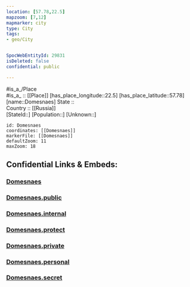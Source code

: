```yaml
---
location: [57.78,22.5] 
mapzoom: [7,12] 
mapmarker: city 
type: City
tags:
- geo/City


SpocWebEntityId: 29831
isDeleted: false
confidential: public

---
```

#is_a_/Place  
#is_a_ :: [[Place]] 
[has_place_longitude::22.5] 
[has_place_latitude::57.78] 
[name::Domesnaes] 
State ::  
Country :: [[Russia]]  
[StateId::] 
[Population::] 
[Unknown::] 


```leaflet
id: Domesnaes
coordinates: [[Domesnaes]] 
markerFile: [[Domesnaes]] 
defaultZoom: 11 
maxZoom: 18
```


## Confidential Links & Embeds: 

### [Domesnaes](/_Standards/Earth/Continent/Europe/Europe~North/Latvia/City/Domesnaes.md) 

### [Domesnaes.public](/_public/Earth/Continent/Europe/Europe~North/Latvia/City/Domesnaes.public.md) 

### [Domesnaes.internal](/_internal/Earth/Continent/Europe/Europe~North/Latvia/City/Domesnaes.internal.md) 

### [Domesnaes.protect](/_protect/Earth/Continent/Europe/Europe~North/Latvia/City/Domesnaes.protect.md) 

### [Domesnaes.private](/_private/Earth/Continent/Europe/Europe~North/Latvia/City/Domesnaes.private.md) 

### [Domesnaes.personal](/_personal/Earth/Continent/Europe/Europe~North/Latvia/City/Domesnaes.personal.md) 

### [Domesnaes.secret](/_secret/Earth/Continent/Europe/Europe~North/Latvia/City/Domesnaes.secret.md)

